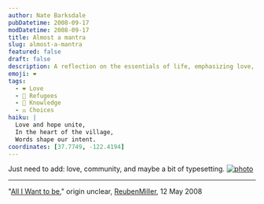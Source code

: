 ```yaml
---
author: Nate Barksdale
pubDatetime: 2008-09-17
modDatetime: 2008-09-17
title: Almost a mantra
slug: almost-a-mantra
featured: false
draft: false
description: A reflection on the essentials of life, emphasizing love, community, and the beauty of typesetting in a world where these values matter.
emoji: ❤️
tags:
  - ❤️ Love
  - 🏡 Refugees
  - 🧠 Knowledge
  - ⚖️ Choices
haiku: |
  Love and hope unite,  
  In the heart of the village,  
  Words shape our intent.
coordinates: [37.7749, -122.4194]
---
```


Just need to add: love, community, and maybe a bit of typesetting. [![photo](http://culture-making.com/media/picture_14.jpg)](http://reubenmiller.typepad.com/my_weblog/2008/05/all-i-want-to-b.html)

---

"[All I Want to be](http://web.archive.org/web/20210417205359/https://reubenmiller.typepad.com/my_weblog/2008/05/all-i-want-to-b.html)," origin unclear, [ReubenMiller](http://web.archive.org/web/20210417205359/https://reubenmiller.typepad.com/my_weblog/2008/05/all-i-want-to-b.html), 12 May 2008
